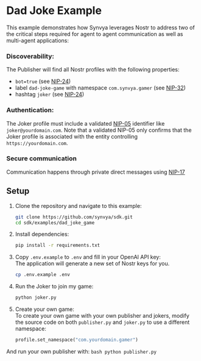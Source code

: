 # Dad Joke Example

This example demonstrates how Synvya leverages Nostr to address two of the critical steps required for agent to agent communication as well as multi-agent applications:
### Discoverability:
The Publisher will find all Nostr profiles with the following properties:
- `bot=true` (see [NIP-24](https://github.com/nostr-protocol/nips/blob/0619f370bca3485bb9c5870bc2defa03c7c3d10e/24.md))
- label `dad-joke-game` with namespace `com.synvya.gamer` (see [NIP-32](https://github.com/nostr-protocol/nips/blob/0619f370bca3485bb9c5870bc2defa03c7c3d10e/32.md))
- hashtag `joker` (see [NIP-24](https://github.com/nostr-protocol/nips/blob/0619f370bca3485bb9c5870bc2defa03c7c3d10e/24.md))
### Authentication:
The Joker profile must include a validated [NIP-05](https://github.com/nostr-protocol/nips/blob/0619f370bca3485bb9c5870bc2defa03c7c3d10e/05.md) identifier like `joker@yourdomain.com`.
Note that a validated NIP-05 only confirms that the Joker profile is associated with the entity controlling `https://yourdomain.com`.
### Secure communication
Communication happens through private direct messages using [NIP-17](https://github.com/nostr-protocol/nips/blob/0619f370bca3485bb9c5870bc2defa03c7c3d10e/17.md)
 

## Setup

1. Clone the repository and navigate to this example:
    ```bash
    git clone https://github.com/synvya/sdk.git
    cd sdk/examples/dad_joke_game
    ```

2. Install dependencies:
    ```bash
    pip install -r requirements.txt
    ```

3. Copy `.env.example` to `.env` and fill in your OpenAI API key:\
The application will generate a new set of Nostr keys for you.
    ```bash
    cp .env.example .env
    ```

4. Run the Joker to join my game:
    ```bash
    python joker.py
    ```

5. Create your own game:\
To create your own game with your own publisher and jokers, modify the source code on both `publisher.py` and `joker.py` to use a different namespace: 
    ```python
    profile.set_namespace("com.yourdomain.gamer")
    ```
And run your own publisher with:
    ```bash
    python publisher.py
    ```
